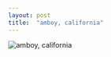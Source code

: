 ```yaml
---
layout: post
title:  "amboy, california"
---
```


![amboy, california]({{site.baseurl}}/images/DSCF0808.jpg)
